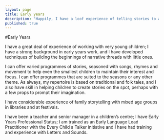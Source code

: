 ```yaml
---
layout: page
title: Early years
description: "Happily, I have a loof experience of telling stories to and with the youngest children"
published: true
---
```




#Early Years

I have a great deal of experience of working with very young children; I have a strong background in early years work, and I have developed techniques of building the beginnings of narrative threads with little ones.

I can offer varied programmes of stories, seasoned with songs, rhymes and movement to help even the smallest children to maintain their interest and focus. I can offer programmes that are suited to the seasons or any other theme.
As always, my repertoire is based on traditional and folk tales, and I also have skill in helping children to create stories on the spot, perhaps with a few props to prompt their imagination.

I have considerable experience of family storytelling with mixed age groups in libraries and at festivals.

I have been a teacher and senior manager in a children’s centre; I have Early Years Professional Status; I am trained as an Early Language Lead Practitioner with the Every Child a Talker initiative and I have had training and experience with Letters and Sounds.
